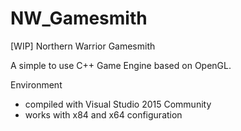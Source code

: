 # NW_Gamesmith
[WIP] Northern Warrior Gamesmith

A simple to use C++ Game Engine based on OpenGL.


Environment
- compiled with Visual Studio 2015 Community
- works with x84 and x64 configuration
